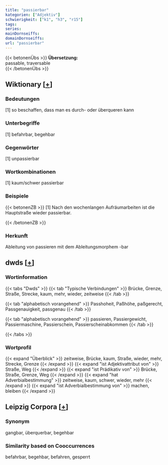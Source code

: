 ```yaml
---
title: "passierbar"
kategorien: ["Adjektiv"]
schwierigkeit: ["k1", "h3", "r15"]
tags:
series:
mainDornseiffs:
domainDornseiffs:
url: "passierbar"
---
```


{{< betonenÜbs >}}
**Übersetzung:**  
passable, traversable  
{{< /betonenÜbs >}}

## Wiktionary [[+](https://de.wiktionary.org/wiki/passierbar)]

### Bedeutungen
[1] so beschaffen, dass man es durch- oder überqueren kann  

### Unterbegriffe
[1] befahrbar, begehbar  

### Gegenwörter
[1] unpassierbar  

### Wortkombinationen
[1] kaum/schwer passierbar  

### Beispiele
{{< betonenZB >}}
[1] Nach den wochenlangen Aufräumarbeiten ist die Hauptstraße wieder passierbar.  

{{< /betonenZB >}}
### Herkunft
Ableitung von passieren mit dem Ableitungsmorphem -bar  



## dwds [[+](https://www.dwds.de/wb/passierbar)]

### Wortinformation
{{< tabs "Dwds" >}}
{{< tab "Typische Verbindungen" >}}
Brücke, Grenze, Straße, Strecke, kaum, mehr, wieder, zeitweise
{{< /tab >}}

{{< tab "alphabetisch vorangehend" >}}
Passhoheit, Paßhöhe, paßgerecht, Passgenauigkeit, passgenau
{{< /tab >}}

{{< tab "alphabetisch vorangehend" >}}
passieren, Passiergewicht, Passiermaschine, Passierschein, Passierscheinabkommen
{{< /tab >}}

{{< /tabs >}}

### Wortprofil
{{< expand "Überblick" >}} zeitweise, Brücke, kaum, Straße, wieder, mehr, Strecke, Grenze {{< /expand >}}
{{< expand "ist Adjektivattribut von" >}} Straße, Weg {{< /expand >}}
{{< expand "ist Prädikativ von" >}} Brücke, Straße, Grenze, Weg {{< /expand >}}
{{< expand "hat Adverbialbestimmung" >}} zeitweise, kaum, schwer, wieder, mehr {{< /expand >}}
{{< expand "ist Adverbialbestimmung von" >}} machen, bleiben {{< /expand >}}

## Leipzig Corpora [[+](https://corpora.uni-leipzig.de/en/res?word=passierbar&corpusId=deu_newscrawl-public_2018)]


### Synonym
gangbar, überquerbar, begehbar


### Similarity based on Cooccurrences
befahrbar, begehbar, befahren, gesperrt

